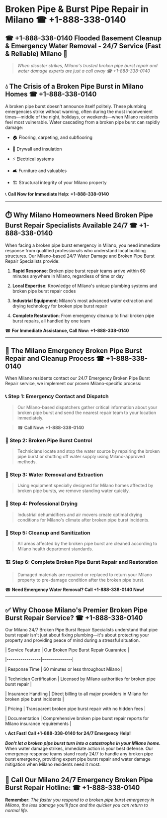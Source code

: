 # Broken Pipe & Burst Pipe Repair in Milano ☎ +1-888-338-0140  
## ☎ +1-888-338-0140 Flooded Basement Cleanup & Emergency Water Removal - 24/7 Service (Fast & Reliable) Milano 🚨  

> *When disaster strikes, Milano's trusted broken pipe burst repair and water damage experts are just a call away ☎ +1-888-338-0140*  

## 💧 The Crisis of a Broken Pipe Burst in Milano Homes ☎ +1-888-338-0140  

A broken pipe burst doesn't announce itself politely. These plumbing emergencies strike without warning, often during the most inconvenient times—middle of the night, holidays, or weekends—when Milano residents feel most vulnerable. Water cascading from a broken pipe burst can rapidly damage:  

* 🏠 Flooring, carpeting, and subflooring  
* 🧱 Drywall and insulation  
* ⚡ Electrical systems  
* 🛋️ Furniture and valuables  
* 🏗️ Structural integrity of your Milano property  

📞 **Call Now for Immediate Help: +1-888-338-0140**  

---  

## ⏱️ Why Milano Homeowners Need Broken Pipe Burst Repair Specialists Available 24/7 ☎ +1-888-338-0140  

When facing a broken pipe burst emergency in Milano, you need immediate response from qualified professionals who understand local building structures. Our Milano-based 24/7 Water Damage and Broken Pipe Burst Repair Specialists provide:  

1. **Rapid Response**: Broken pipe burst repair teams arrive within 60 minutes anywhere in Milano, regardless of time or day  
2. **Local Expertise**: Knowledge of Milano's unique plumbing systems and broken pipe burst repair codes  
3. **Industrial Equipment**: Milano's most advanced water extraction and drying technology for broken pipe burst repair  
4. **Complete Restoration**: From emergency cleanup to final broken pipe burst repairs, all handled by one team  

☎ **For Immediate Assistance, Call Now: +1-888-338-0140**  

---  

## 🔧 The Milano Emergency Broken Pipe Burst Repair and Cleanup Process ☎ +1-888-338-0140  

When Milano residents contact our 24/7 Emergency Broken Pipe Burst Repair service, we implement our proven Milano-specific process:  

### 📞 Step 1: Emergency Contact and Dispatch  
> Our Milano-based dispatchers gather critical information about your broken pipe burst and send the nearest repair team to your location immediately.  
> ☎ **Call Now: +1-888-338-0140**  

### 🚿 Step 2: Broken Pipe Burst Control  
> Technicians locate and stop the water source by repairing the broken pipe burst or shutting off water supply using Milano-approved methods.  

### 🌊 Step 3: Water Removal and Extraction  
> Using equipment specially designed for Milano homes affected by broken pipe bursts, we remove standing water quickly.  

### 💨 Step 4: Professional Drying  
> Industrial dehumidifiers and air movers create optimal drying conditions for Milano's climate after broken pipe burst incidents.  

### 🧼 Step 5: Cleanup and Sanitization  
> All areas affected by the broken pipe burst are cleaned according to Milano health department standards.  

### 🏗️ Step 6: Complete Broken Pipe Burst Repair and Restoration  
> Damaged materials are repaired or replaced to return your Milano property to pre-damage condition after the broken pipe burst.  

☎ **Need Emergency Water Removal? Call +1-888-338-0140 Now!**  

---  

## ✅ Why Choose Milano's Premier Broken Pipe Burst Repair Service? ☎ +1-888-338-0140  

Our Milano 24/7 Broken Pipe Burst Repair Specialists understand that pipe burst repair isn't just about fixing plumbing—it's about protecting your property and providing peace of mind during a stressful situation.  

| Service Feature | Our Broken Pipe Burst Repair Guarantee |  
|-----------------|---------------|  
| Response Time | 60 minutes or less throughout Milano |  
| Technician Certification | Licensed by Milano authorities for broken pipe burst repair |  
| Insurance Handling | Direct billing to all major providers in Milano for broken pipe burst incidents |  
| Pricing | Transparent broken pipe burst repair with no hidden fees |  
| Documentation | Comprehensive broken pipe burst repair reports for Milano insurance requirements |  

📞 **Act Fast! Call +1-888-338-0140 for 24/7 Emergency Help!**  

***Don't let a broken pipe burst turn into a catastrophe in your Milano home.*** When water damage strikes, immediate action is your best defense. Our emergency response teams stand ready 24/7 to handle any broken pipe burst emergency, providing expert pipe burst repair and water damage mitigation when Milano residents need it most.  

## 📱 Call Our Milano 24/7 Emergency Broken Pipe Burst Repair Hotline: ☎ +1-888-338-0140  

**Remember**: *The faster you respond to a broken pipe burst emergency in Milano, the less damage you'll face and the quicker you can return to normal life.*